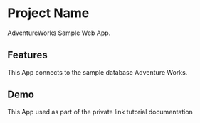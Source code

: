 # Project Name

AdventureWorks Sample Web App.

## Features

This App connects to the sample database Adventure Works.

## Demo

This App used as part of the private link tutorial documentation

